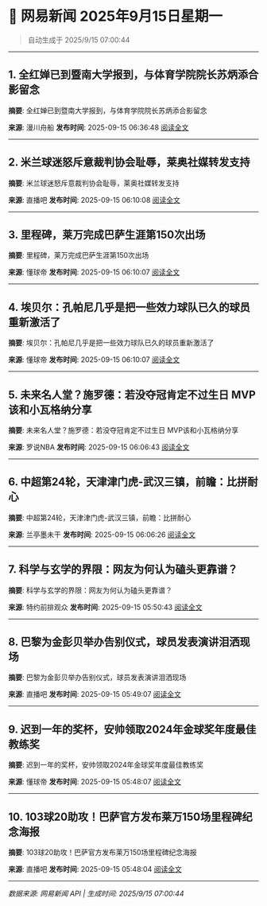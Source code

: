 # 📰 网易新闻 2025年9月15日星期一

> 自动生成于 2025/9/15 07:00:44

---

## 1. 全红婵已到暨南大学报到，与体育学院院长苏炳添合影留念

**摘要**: 全红婵已到暨南大学报到，与体育学院院长苏炳添合影留念

**来源**: 漫川舟船
**发布时间**: 2025-09-15 06:36:48
[阅读全文](https://m.163.com/news/article/K9FQBON50556C2ZX.html)

---

## 2. 米兰球迷怒斥意裁判协会耻辱，莱奥社媒转发支持

**摘要**: 米兰球迷怒斥意裁判协会耻辱，莱奥社媒转发支持

**来源**: 直播吧
**发布时间**: 2025-09-15 06:10:08
[阅读全文](https://m.163.com/news/article/K9FOQTFV0529AQIE.html)

---

## 3. 里程碑，莱万完成巴萨生涯第150次出场

**摘要**: 里程碑，莱万完成巴萨生涯第150次出场

**来源**: 懂球帝
**发布时间**: 2025-09-15 06:10:07
[阅读全文](https://m.163.com/news/article/K9FOQSNF0549BAP0.html)

---

## 4. 埃贝尔：孔帕尼几乎是把一些效力球队已久的球员重新激活了

**摘要**: 埃贝尔：孔帕尼几乎是把一些效力球队已久的球员重新激活了

**来源**: 懂球帝
**发布时间**: 2025-09-15 06:10:07
[阅读全文](https://m.163.com/news/article/K9FOQSMD0549BAP0.html)

---

## 5. 未来名人堂？施罗德：若没夺冠肯定不过生日 MVP该和小瓦格纳分享

**摘要**: 未来名人堂？施罗德：若没夺冠肯定不过生日 MVP该和小瓦格纳分享

**来源**: 罗说NBA
**发布时间**: 2025-09-15 06:06:43
[阅读全文](https://m.163.com/news/article/K9FOIM4P0529BA9O.html)

---

## 6. 中超第24轮，天津津门虎-武汉三镇，前瞻：比拼耐心

**摘要**: 中超第24轮，天津津门虎-武汉三镇，前瞻：比拼耐心

**来源**: 兰亭墨未干
**发布时间**: 2025-09-15 06:06:26
[阅读全文](https://m.163.com/news/article/K9FOK4JD0556C2XL.html)

---

## 7. 科学与玄学的界限：网友为何认为磕头更靠谱？

**摘要**: 科学与玄学的界限：网友为何认为磕头更靠谱？

**来源**: 特约前排观众
**发布时间**: 2025-09-15 05:50:43
[阅读全文](https://m.163.com/news/article/K9FNN7BA055616GA.html)

---

## 8. 巴黎为金彭贝举办告别仪式，球员发表演讲泪洒现场

**摘要**: 巴黎为金彭贝举办告别仪式，球员发表演讲泪洒现场

**来源**: 直播吧
**发布时间**: 2025-09-15 05:49:07
[阅读全文](https://m.163.com/news/article/K9FNKE760529AQIE.html)

---

## 9. 迟到一年的奖杯，安帅领取2024年金球奖年度最佳教练奖

**摘要**: 迟到一年的奖杯，安帅领取2024年金球奖年度最佳教练奖

**来源**: 懂球帝
**发布时间**: 2025-09-15 05:48:07
[阅读全文](https://m.163.com/news/article/K9FNIJSQ0549BAP0.html)

---

## 10. 103球20助攻！巴萨官方发布莱万150场里程碑纪念海报

**摘要**: 103球20助攻！巴萨官方发布莱万150场里程碑纪念海报

**来源**: 直播吧
**发布时间**: 2025-09-15 05:48:04
[阅读全文](https://m.163.com/news/article/K9FNIH700529AQIE.html)

---

*数据来源: 网易新闻 API | 生成时间: 2025/9/15 07:00:44*
